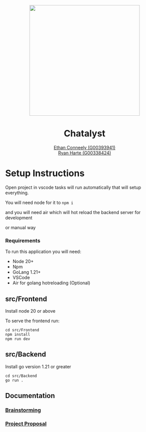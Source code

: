 <p align="center">
  <img height="350px" src="https://github.com/The-Mad-Ryanosaurus/Final-Year-Project/blob/main/src/Frontend/public/Logo.png?raw=true" />

  <h1 align="center">
    Chatalyst
  </h1>
</p>

<p align="center">
  <a href="https://github.com/IrishBruse">Ethan Conneely (G00393941)</a>  
  <br>
  <a href="https://github.com/The-Mad-Ryanosaurus">Ryan Harte (G00338424)</a>
  <br>

# Setup Instructions

Open project in vscode tasks will run automatically that will setup everything.

You will need node for it to `npm i`

and you will need air which will hot reload the backend server for development

or manual way

### Requirements

To run this application you will need:
- Node 20+
- Npm
- GoLang 1.21+
- VSCode
- Air for golang hotreloading (Optional)

## src/Frontend

Install node 20 or above

To serve the frontend run:

```shell
cd src/Frontend
npm install
npm run dev
```

## src/Backend

Install go version 1.21 or greater

```shell
cd src/Backend
go run .
```

## Documentation

### [Brainstorming](./Documentation/Brainstorming.md)

### [Project Proposal](./Documentation/Proposal/)
